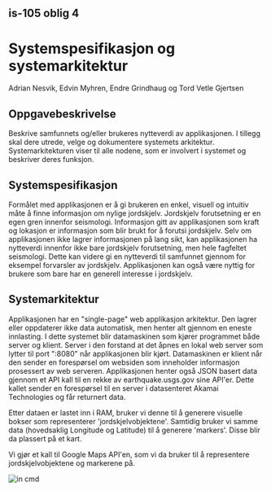 ## is-105 oblig 4
# Systemspesifikasjon og systemarkitektur

Adrian Nesvik, Edvin Myhren, Endre Grindhaug og Tord Vetle Gjertsen

## Oppgavebeskrivelse

 Beskrive samfunnets og/eller brukeres nytteverdi av applikasjonen. I tillegg skal dere utrede, velge og dokumentere systemets arkitektur.  Systemarkitekturen viser til alle nodene, som er involvert i systemet og beskriver deres funksjon.  


## Systemspesifikasjon

Formålet med applikasjonen er å gi brukeren en enkel, visuell og intuitiv måte å finne informasjon om nylige jordskjelv. Jordskjelv forutsetning er en egen gren innenfor seismologi. Informasjon gitt av applikasjonen som kraft og lokasjon er informasjon som blir brukt for å forutsi jordskjelv. Selv om applikasjonen ikke lagrer informasjonen på lang sikt, kan applikasjonen ha nytteverdi innenfor ikke bare jordskjelv forutsetning, men hele fagfeltet seismologi. Dette kan videre gi en nytteverdi til samfunnet gjennom for eksempel forvarsler av jordskjelv. Applikasjonen kan også være nyttig for brukere som bare har en generell interesse i jordskjelv.


## Systemarkitektur

Applikasjonen har en "single-page" web applikasjon arkitektur. Den lagrer eller oppdaterer ikke data automatisk, men henter alt gjennom en eneste innlasting. I dette systemet blir datamaskinen som kjører programmet både server og klient. Server i den forstand at det åpnes en lokal web server som lytter til port ":8080" når applikasjonen blir kjørt. Datamaskinen er klient når den sender en forespørsel om websiden som inneholder informasjon prosessert av web serveren. Applikasjonen henter også JSON basert data gjennom et API kall til en rekke av earthquake.usgs.gov sine API'er. Dette kallet sender en forespørsel til en server i datasenteret Akamai Technologies og får returnert data.

Etter dataen er lastet inn i RAM, bruker vi denne til å generere visuelle bokser som representerer 'jordskjelvobjektene'. Samtidig bruker vi samme data (hovedsaklig Longitude og Latitude) til å generere 
'markers'. Disse blir da plassert på et kart.

Vi gjør et kall til Google Maps API'en, som vi da bruker til å representere jordskjelvobjektene og markerene på.

![in cmd](https://github.com/StavenX/IS-105_oppgaver/blob/master/Oblig4/images/web.png)

